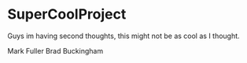 # SuperCoolProject

Guys im having second thoughts, this might not be as cool as I thought.

Mark Fuller
Brad Buckingham
